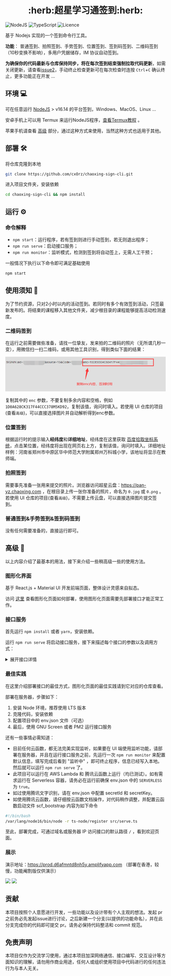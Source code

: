 <h1 align="center">:herb:超星学习通签到:herb:</h1>

![NodeJS](https://img.shields.io/badge/node.js-6DA55F?style=for-the-badge&logo=node.js&logoColor=white)
![TypeScript](https://img.shields.io/badge/typescript-%23007ACC.svg?style=for-the-badge&logo=typescript&logoColor=white)
![Licence](https://img.shields.io/github/license/cxOrz/chaoxing-sign-cli?style=for-the-badge)

基于 Nodejs 实现的一个签到命令行工具。

**功能**： 普通签到、拍照签到、手势签到、位置签到、签到码签到、二维码签到（10秒变换不影响），多用户凭据储存，IM 协议自动签到。

**为确保你的代码最新与仓库保持同步，将在每次签到结束强制拉取代码更新**，如需关闭更新，请查看[issue2](https://github.com/cxOrz/chaoxing-sign-cli/issues/2#issuecomment-962781427)，手动终止检查更新可在每次检查时连按 `Ctrl`+`C` 确认终止，更多功能正在开发 ...

## 环境 💻

可在任意运行 [NodeJS](https://nodejs.org/en/) > v16.14 的平台签到，Windows、MacOS、Linux ... 

安卓手机上可以用 Termux 来运行NodeJS程序，[查看Termux教程](./src/docs/termux.md) 。

苹果手机请查看 [高级](https://github.com/cxOrz/chaoxing-sign-cli#%E9%AB%98%E7%BA%A7-) 部分，通过这种方式来使用，当然这种方式也适用于其他。

## 部署 🛠

将仓库克隆到本地

```bash
git clone https://github.com/cxOrz/chaoxing-sign-cli.git
```

进入项目文件夹，安装依赖

```bash
cd chaoxing-sign-cli && npm install
```

## 运行 ⚙

### 命令解释

- `npm start`：运行程序，若有签到则进行手动签到，若无则退出程序；
- `npm run serve`：启动接口服务；
- `npm run monitor`：监听模式，检测到签到将自动签上，无需人工干预；

一般情况下执行以下命令即可满足基础使用

```bash
npm start
```

## 使用须知 📄

为了节约资源，只对2小时以内的活动签到。若同时有多个有效签到活动，只签最新发布的。将结束的课程移入其他文件夹，减少根目录的课程能够提高活动检测速度。

### 二维码签到

在运行之前需要做些准备，请找一位挚友，发来拍的二维码的照片（无所谓几秒一变），用微信扫一扫二维码，或用其他工具识别，得到类似下面的结果：

![识别二维码得到字符串](./src/docs/qr.png)

复制其中的 `enc` 参数，不要复制多余内容和空格，例如 `1D0A628CK317F44CCC378M5KD92`，复制该值，询问时填入。若使用 UI 仓库的项目(查看`高级`)，可以直接选择图片并自动解析得到enc参数。

### 位置签到

根据运行时的提示输入**经纬度**和**详细地址**，经纬度在这里获取 [百度拾取坐标系统](https://api.map.baidu.com/lbsapi/getpoint/index.html)，点击某位置，经纬度将出现在网页右上方，复制该值，询问时填入。详细地址样例：河南省郑州市中原区华中师范大学附属郑州万科城小学，该地址将显示在教师端。

### 拍照签到

需要事先准备一张用来提交的照片。浏览器访问超星云盘：https://pan-yz.chaoxing.com ，在根目录上传一张你准备的照片，命名为 `0.jpg` 或 `0.png` 。若使用 UI 仓库的项目(查看`高级`)，不需要上传云盘，可以直接选择图片提交签到。

### 普通签到&手势签到&签到码签到

没有任何需要准备的，直接运行即可。

## 高级 🎲

以上内容介绍了最基本的用法，接下来介绍一些稍高级一些的使用方法。

### 图形化界面

基于 React.js + Material UI 开发前端页面，整体设计灵感来自拟态。

访问 [这里](https://github.com/cxOrz/chaoxing-sign-ui) 查看图形化页面如何部署，使用图形化页面需要先部署接口才能正常工作。

### 接口服务

首先运行 `npm install` 或者 `yarn`，安装依赖。

运行 `npm run serve` 将启动接口服务，接下来描述每个接口的参数以及调用方式：

<details>
<summary>展开接口详情</summary>

|路径|请求方式|参数|内容类型|返回内容|
|-|-|-|-|-|
|/|GET|无|无|\< String \>|
|/login|POST|phone, password|JSON|\< String \>|
|/activity|POST|uf, _d, vc3, uid|JSON|JSON|
|/uvtoken|POST|uf, _d, vc3, uid|JSON|\< String \>|
|/qrcode|POST|uf, _d, vc3, name, aid, uid, fid, enc|JSON|待填|
|/location|POST|uf, _d, vc3, name, aid, uid, fid, address, lat, lon|JSON|待填|
|/general|POST|uf, _d, vc3, name, aid, uid, fid|JSON|待填|
|/photo|POST|uf, _d, vc3, name, aid, uid, fid, objectId|JSON|待填|
|/upload|POST|uf, _d, vc3, uid, file, ?_token|multipart/form-data|待填|
|/qrocr|POST|file|multipart/form-data|\< String \>|
|/monitor/status|POST|phone|JSON|JSON|
|/monitor/start|POST|phone, uf, _d, vc3, uid, lv, fid|JSON|JSON|
|/monitor/stop|POST|phone|JSON|JSON|

</details>

### 最佳实践

在这里介绍部署接口的最佳方式，图形化页面的最佳实践请到它对应的仓库查看。

部署在服务器，步骤如下：

1. 安装 Node 环境，推荐使用 LTS 版本
2. 克隆代码，安装依赖
3. 配置项目中的 env.json 文件（可选）
4. 最后，使用 GNU Screen 或者 PM2 运行接口服务

还有一些事情必需知道：

- 目前任何云函数，都无法完美实现监听，如果要在 UI 端使用监听功能，请部署在服务器，并且在运行接口服务之前，先运行一次 `npm run monitor` 来配置默认信息，填写完成后看到 "监听中" ，即可终止程序，信息已经写入本地。然后就可以运行 `npm run serve` 了。
- 此项目可以运行在 AWS Lambda 和 腾讯云函数上运行（均已测试）。如有需求运行在 Serverless 容器，请务必在运行前确保 env.json 中的 `SERVERLESS` 为 `true`。
- 如过使用腾讯文字识别，请在 env.json 中配置 secretId 和 secretKey。
- 如使用腾讯云函数，请仔细按云函数文档操作，对代码稍作调整，并配置云函数启动文件 scf_bootstrap 内容为如下命令 
``` bash
#!/bin/bash
/var/lang/node16/bin/node -r ts-node/register src/serve.ts
```

至此，部署完成，可通过域名或服务器 IP 访问接口的默认路径 `/` ，看到欢迎页面。

### 展示

演示地址：https://prod.d6afmntd8nh5y.amplifyapp.com （部署在香港，较慢，功能阉割版仅供演示）

![](https://636c-cloudbase-1a4211-1252446325.tcb.qcloud.la/chaoxing-sign-ui/1.png)
![](https://636c-cloudbase-1a4211-1252446325.tcb.qcloud.la/chaoxing-sign-ui/2.png)

## 贡献

本项目按照个人意愿进行开发，一些功能以及设计带有个人主观的想法。发起 pr 之前务必先发起issue进行讨论，之后新建一个分支(以提供的功能命名），并在此分支完成你的代码即可提交 pr。请务必保持代码整洁和 commit 规范。

## 免责声明

本项目仅作为交流学习使用，通过本项目加深网络通信、接口编写、交互设计等方面知识的理解，请勿用作商业用途，任何人或组织使用项目中代码进行的任何违法行为与本人无关。
